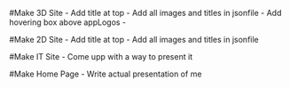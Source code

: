 #Make 3D Site
	- Add title at top
	- Add all images and titles in jsonfile
	- Add hovering box above appLogos
	- 

#Make 2D Site
	- Add title at top
	- Add all images and titles in jsonfile


#Make IT Site
	- Come upp with a way to present it


#Make Home Page
	- Write actual presentation of me	
